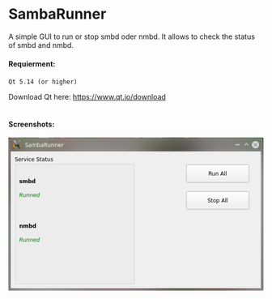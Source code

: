 # SambaRunner
A simple GUI to run or stop smbd oder nmbd. 
It allows to check the status of smbd and nmbd.
<br> 

#### Requierment: <br />
```
Qt 5.14 (or higher)
```
Download Qt here: https://www.qt.io/download
<br><br>
#### Screenshots:

![alt text2](https://github.com/pgc062020/SambaRunner/blob/main/Screenshots/2021-12-23_22-39.png)
